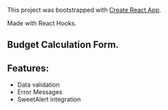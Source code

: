 This project was bootstrapped with [Create React App](https://github.com/facebook/create-react-app).

Made with React Hooks.

## Budget Calculation Form.

## Features:
* Data validation
* Error Messages
* SweetAlert integration
